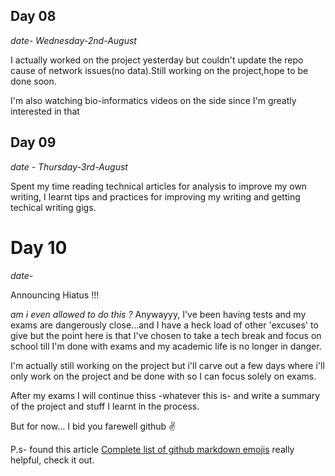 ## Day 08

*date- Wednesday-2nd-August*

I actually worked on the project yesterday but couldn't update the repo cause of network issues(no data).Still working on the project,hope to be done soon.

I'm also watching bio-informatics videos on the side since I'm greatly interested in that

## Day 09 

*date - Thursday-3rd-August*

Spent my time reading technical articles for analysis to improve my own writing, I learnt tips and practices for improving my writing and getting techical writing gigs.

# Day 10

*date-*

Announcing Hiatus !!!

*am i even allowed to do this ?*
Anywayyy, I've been having tests and my exams are dangerously close...and I have a heck load of other 'excuses' to give but the point here is that I've chosen to take a tech break and focus on school till I'm done with exams and my academic life is no longer in danger.

I'm actually still working on the project but i'll carve out a few days where i'll only work on the project and be done with so I can focus solely on exams. 

After my exams I will continue thiss -whatever this is- and write a summary of the project and stuff I learnt in the process.

But for now... I bid you farewell github :v:

P.s- found this article [Complete list of github markdown emojis](https://dev.to/nikolab/complete-list-of-github-markdown-emoji-markup-5aia) really helpful, check it out.
